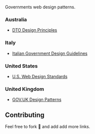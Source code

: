 Governments web design patterns.

### Australia

- [DTO Design Principles](https://www.dto.gov.au/standard/design-principles/)

### Italy

- [Italian Government Design Guidelines](https://github.com/italia-it/designer.italia.it)

### United States

- [U.S. Web Design Standards](https://standards.usa.gov/)

### United Kingdom

- [GOV.UK Design Patterns](https://www.gov.uk/service-manual/user-centred-design/resources/patterns)

## Contributing

Feel free to fork 🍴 and add add more links.

